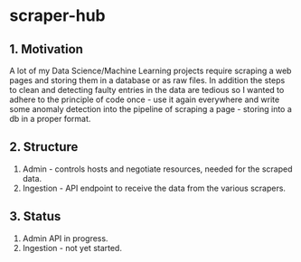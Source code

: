 # scraper-hub

## 1. Motivation
A lot of my Data Science/Machine Learning projects require scraping a web pages and storing them in a database or as raw files. In addition the steps to clean and detecting faulty entries in the data are tedious so I wanted to adhere to the principle of code once - use it again everywhere and write some anomaly detection into the pipeline of scraping a page - storing into a db in a proper format.

## 2. Structure
1. Admin - controls hosts and negotiate resources, needed for the scraped data.
2. Ingestion - API endpoint to receive the data from the various scrapers.


## 3. Status
1. Admin API in progress.
2. Ingestion - not yet started.
